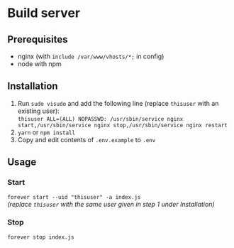# Build server

## Prerequisites
- nginx (with `include /var/www/vhosts/*;` in config)
- node with npm

## Installation
1. Run `sudo visudo` and add the following line (replace `thisuser` with an existing user):  
  `thisuser ALL=(ALL) NOPASSWD: /usr/sbin/service nginx start,/usr/sbin/service nginx stop,/usr/sbin/service nginx restart`
2. `yarn` or `npm install`
3. Copy and edit contents of `.env.example` to `.env`

## Usage
### Start
`forever start --uid "thisuser" -a index.js`  
*(replace `thisuser` with the same user given in step 1 under Installation)*

### Stop
`forever stop index.js`
